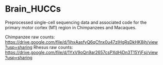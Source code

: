 # Brain_HUCCs
Preprocessed single-cell sequencing data and associated code for the primary motor cortex (M1) region in Chimpanzees and Macaques.

Chimpanzee raw counts: https://drive.google.com/file/d/1jhxAasfyQ6qCfnx0u47zIHgRsDkHK8jh/view?usp=sharing
Rhesus raw counts: https://drive.google.com/file/d/1YxV9oQn9ar2657csPXdHjDn3T15YjFsj/view?usp=sharing
